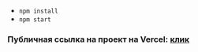 - `npm install`
- `npm start`

### Публичная ссылка на проект на Vercel: [клик](https://mindbox-mico1613s-projects.vercel.app/)
